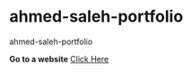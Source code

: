 # ahmed-saleh-portfolio
ahmed-saleh-portfolio

**Go to a website** [Click Here](https://ahmedelsayedsaleh.github.io/ahmed-saleh-portfolio/)
